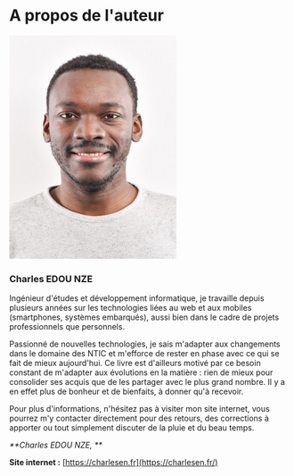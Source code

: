 # A propos de l'auteur

![](/assets/photo_profil_pvx_300x400.jpg)

### Charles EDOU NZE

Ingénieur d'études et développement informatique, je travaille depuis plusieurs années sur les technologies liées au web et aux mobiles \(smartphones, systèmes embarqués\), aussi bien dans le cadre de projets professionnels que personnels.

Passionné de nouvelles technologies, je sais m'adapter aux changements dans le domaine des NTIC et m'efforce de rester en phase avec ce qui se fait de mieux aujourd'hui. Ce livre est d'ailleurs motivé par ce besoin constant de m'adapter aux évolutions en la matière : rien de mieux pour consolider ses acquis que de les partager avec le plus grand nombre. Il y a en effet plus de bonheur et de bienfaits, à donner qu'à recevoir.

Pour plus d'informations, n'hésitez pas à visiter mon site internet, vous pourrez m'y contacter directement pour des retours, des corrections à apporter ou tout simplement discuter de la pluie et du beau temps.

_**Charles EDOU NZE, **_

**Site internet :** [https://charlesen.fr](https://charlesen.fr/)


